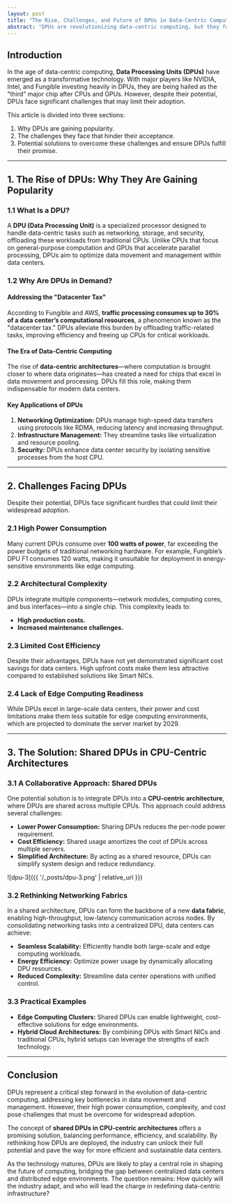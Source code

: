 ```yaml
---
layout: post
title: "The Rise, Challenges, and Future of DPUs in Data-Centric Computing"
abstract: "DPUs are revolutionizing data-centric computing, but they face significant challenges that could hinder widespread adoption. This article explores why DPUs are critical, the hurdles they face, and innovative solutions to address their limitations."
---
```


## Introduction

In the age of data-centric computing, **Data Processing Units (DPUs)** have emerged as a transformative technology. With major players like NVIDIA, Intel, and Fungible investing heavily in DPUs, they are being hailed as the "third" major chip after CPUs and GPUs. However, despite their potential, DPUs face significant challenges that may limit their adoption.

This article is divided into three sections:  
1. Why DPUs are gaining popularity.  
2. The challenges they face that hinder their acceptance.  
3. Potential solutions to overcome these challenges and ensure DPUs fulfill their promise.

---

## 1. The Rise of DPUs: Why They Are Gaining Popularity

### 1.1 What Is a DPU?

A **DPU (Data Processing Unit)** is a specialized processor designed to handle data-centric tasks such as networking, storage, and security, offloading these workloads from traditional CPUs. Unlike CPUs that focus on general-purpose computation and GPUs that accelerate parallel processing, DPUs aim to optimize data movement and management within data centers.

### 1.2 Why Are DPUs in Demand?

#### Addressing the "Datacenter Tax"
According to Fungible and AWS, **traffic processing consumes up to 30% of a data center’s computational resources**, a phenomenon known as the "datacenter tax." DPUs alleviate this burden by offloading traffic-related tasks, improving efficiency and freeing up CPUs for critical workloads.

#### The Era of Data-Centric Computing
The rise of **data-centric architectures**—where computation is brought closer to where data originates—has created a need for chips that excel in data movement and processing. DPUs fill this role, making them indispensable for modern data centers.

#### Key Applications of DPUs
1. **Networking Optimization:** DPUs manage high-speed data transfers using protocols like RDMA, reducing latency and increasing throughput.  
2. **Infrastructure Management:** They streamline tasks like virtualization and resource pooling.  
3. **Security:** DPUs enhance data center security by isolating sensitive processes from the host CPU.

---

## 2. Challenges Facing DPUs

Despite their potential, DPUs face significant hurdles that could limit their widespread adoption.

### 2.1 High Power Consumption
Many current DPUs consume over **100 watts of power**, far exceeding the power budgets of traditional networking hardware. For example, Fungible’s DPU F1 consumes 120 watts, making it unsuitable for deployment in energy-sensitive environments like edge computing.

### 2.2 Architectural Complexity
DPUs integrate multiple components—network modules, computing cores, and bus interfaces—into a single chip. This complexity leads to:
- **High production costs.**
- **Increased maintenance challenges.**

### 2.3 Limited Cost Efficiency
Despite their advantages, DPUs have not yet demonstrated significant cost savings for data centers. High upfront costs make them less attractive compared to established solutions like Smart NICs.

### 2.4 Lack of Edge Computing Readiness
While DPUs excel in large-scale data centers, their power and cost limitations make them less suitable for edge computing environments, which are projected to dominate the server market by 2029.

---

## 3. The Solution: Shared DPUs in CPU-Centric Architectures

### 3.1 A Collaborative Approach: Shared DPUs
One potential solution is to integrate DPUs into a **CPU-centric architecture**, where DPUs are shared across multiple CPUs. This approach could address several challenges:
- **Lower Power Consumption:** Sharing DPUs reduces the per-node power requirement.  
- **Cost Efficiency:** Shared usage amortizes the cost of DPUs across multiple servers.  
- **Simplified Architecture:** By acting as a shared resource, DPUs can simplify system design and reduce redundancy.

![dpu-3]({{ '/_posts/dpu-3.png' | relative_url }})

### 3.2 Rethinking Networking Fabrics
In a shared architecture, DPUs can form the backbone of a new **data fabric**, enabling high-throughput, low-latency communication across nodes. By consolidating networking tasks into a centralized DPU, data centers can achieve:
- **Seamless Scalability:** Efficiently handle both large-scale and edge computing workloads.  
- **Energy Efficiency:** Optimize power usage by dynamically allocating DPU resources.  
- **Reduced Complexity:** Streamline data center operations with unified control.

### 3.3 Practical Examples
- **Edge Computing Clusters:** Shared DPUs can enable lightweight, cost-effective solutions for edge environments.  
- **Hybrid Cloud Architectures:** By combining DPUs with Smart NICs and traditional CPUs, hybrid setups can leverage the strengths of each technology.

---

## Conclusion

DPUs represent a critical step forward in the evolution of data-centric computing, addressing key bottlenecks in data movement and management. However, their high power consumption, complexity, and cost pose challenges that must be overcome for widespread adoption.

The concept of **shared DPUs in CPU-centric architectures** offers a promising solution, balancing performance, efficiency, and scalability. By rethinking how DPUs are deployed, the industry can unlock their full potential and pave the way for more efficient and sustainable data centers.

As the technology matures, DPUs are likely to play a central role in shaping the future of computing, bridging the gap between centralized data centers and distributed edge environments. The question remains: How quickly will the industry adapt, and who will lead the charge in redefining data-centric infrastructure?